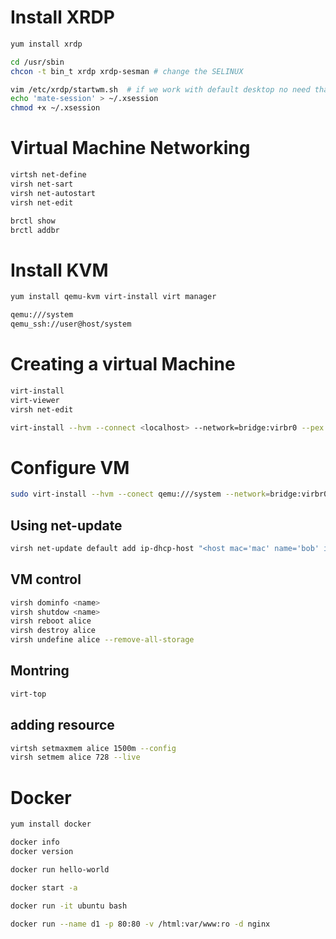 # Install XRDP 
```sh
yum install xrdp 

cd /usr/sbin 
chcon -t bin_t xrdp xrdp-sesman # change the SELINUX 

vim /etc/xrdp/startwm.sh  # if we work with default desktop no need that 
echo 'mate-session' > ~/.xsession 
chmod +x ~/.xsession 
```
# Virtual Machine Networking 
```sh
virtsh net-define 
virsh net-sart 
virsh net-autostart 
virsh net-edit 

brctl show
brctl addbr 
```
# Install KVM
```sh
yum install qemu-kvm virt-install virt manager 

qemu:///system 
qemu_ssh://user@host/system 
```
# Creating a virtual Machine 
```sh
virt-install 
virt-viewer 
virsh net-edit 

virt-install --hvm --connect <localhost> --network=bridge:virbr0 --pex --graphics spice --name=centos/-vm --ram= 512 --vcpu=1 os-type=linux --os-variant=rhel7 --disk path=/var/lib/libvirt/images/centos7-vm.qcow2,size=9
```
# Configure VM 
```sh
sudo virt-install --hvm --conect qemu:///system --network=bridge:virbr0,mac=52:54:00:00:00:01 --pxe --graphics spice --name=bob --ram 512 --vcpus=1--os-type=linux --os-variant=rhel7 --disk path=/var/lib/libvirt/images/bob/bob.qcow2,size=5 
```
## Using net-update 
```sh
virsh net-update default add ip-dhcp-host "<host mac='mac' name='bob' ip='192.168.1.11'/>"  --live --config 
```
## VM control 
```sh 
virsh dominfo <name>
virsh shutdow <name>
virsh reboot alice 
virsh destroy alice 
virsh undefine alice --remove-all-storage 
```
## Montring 
```sh
virt-top 
```
## adding resource 
```sh 
virtsh setmaxmem alice 1500m --config 
virsh setmem alice 728 --live 
```
# Docker 
```sh
yum install docker 

docker info 
docker version 

docker run hello-world 

docker start -a 

docker run -it ubuntu bash 

docker run --name d1 -p 80:80 -v /html:var/www:ro -d nginx 
```